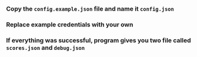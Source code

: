 ### Copy the `config.example.json` file and name it  `config.json`

### Replace example credentials with your own

### If everything was successful, program gives you two file called `scores.json` and `debug.json`